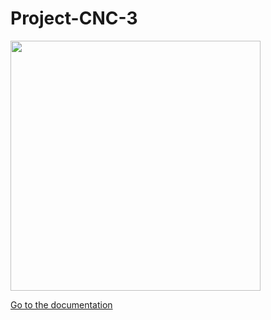 # Project-CNC-3

<img src="https://github.com/user-attachments/assets/1ca7d879-9efd-4a05-83ab-e284bf574b44" width="400">

[Go to the documentation](https://makerspace-wi.github.io/Project-CNC-3/)




